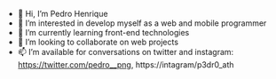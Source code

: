 - 👋 Hi, I’m Pedro Henrique
- 👀 I’m interested in develop myself as a web and mobile programmer
- 🌱 I’m currently learning front-end technologies
- 💞️ I’m looking to collaborate on web projects
- 📫 I’m available for conversations on twitter and instagram: https://twitter.com/pedro__png, https://intagram/p3dr0_ath 
